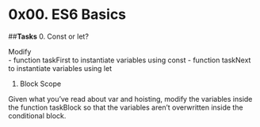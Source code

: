# **0x00. ES6 Basics**

##**Tasks**
0. Const or let?

Modify<br>
	- function taskFirst to instantiate variables using const
	- function taskNext to instantiate variables using let

1. Block Scope

Given what you’ve read about var and hoisting, modify the variables inside the function taskBlock so that the variables aren’t overwritten inside the conditional block.

